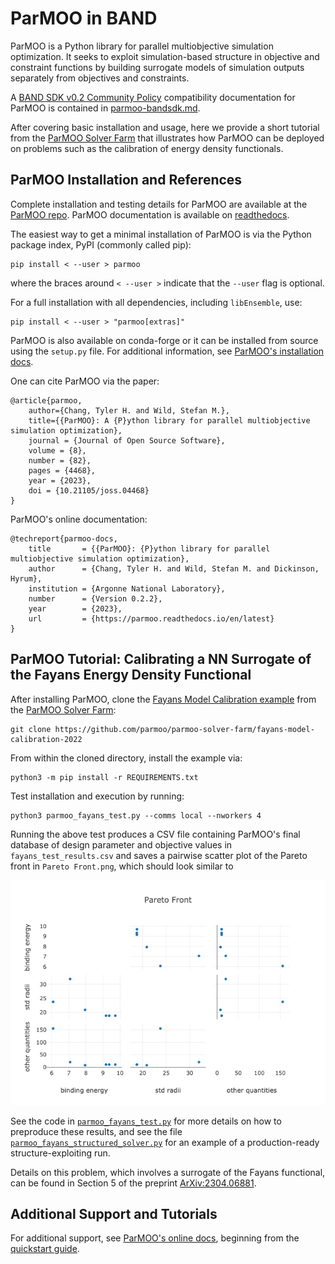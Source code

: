 # ParMOO in BAND 

ParMOO is a Python library for parallel multiobjective simulation optimization. It seeks to exploit simulation-based structure in objective and constraint functions by building surrogate models of simulation outputs separately from objectives and constraints. 

A [BAND SDK v0.2 Community Policy](/resources/sdkpolicies/bandsdk.md) compatibility documentation for ParMOO is contained in [parmoo-bandsdk.md](/software/parmoo/parmoo-bandsdk.md).

After covering basic installation and usage, here we provide a short tutorial from the [ParMOO Solver Farm](https://github.com/parmoo/parmoo-solver-farm/) that illustrates how ParMOO can be deployed on problems such as the calibration of energy density functionals. 

## ParMOO Installation and References

Complete installation and testing details for ParMOO are available at the [ParMOO repo](https://github.com/parmoo/parmoo). ParMOO documentation is available on [readthedocs](https://parmoo.readthedocs.io/).

The easiest way to get a minimal installation of ParMOO is via the Python package index, PyPI (commonly called pip):

```
pip install < --user > parmoo
```
where the braces around `< --user >` indicate that the `--user` flag is optional.

For a full installation with all dependencies, including ``libEnsemble``, use:

```
pip install < --user > "parmoo[extras]"
```

ParMOO is also available on conda-forge or it can be installed from source using the `setup.py` file.
For additional information, see [ParMOO's installation docs](https://parmoo.readthedocs.io/en/latest/install.html).

One can cite ParMOO via the paper:
```
@article{parmoo,
    author={Chang, Tyler H. and Wild, Stefan M.},
    title={{ParMOO}: A {P}ython library for parallel multiobjective simulation optimization},
    journal = {Journal of Open Source Software},
    volume = {8},
    number = {82},
    pages = {4468},
    year = {2023},
    doi = {10.21105/joss.04468}
}
```

ParMOO's online documentation:

```
@techreport{parmoo-docs,
    title       = {{ParMOO}: {P}ython library for parallel multiobjective simulation optimization},
    author      = {Chang, Tyler H. and Wild, Stefan M. and Dickinson, Hyrum},
    institution = {Argonne National Laboratory},
    number      = {Version 0.2.2},
    year        = {2023},
    url         = {https://parmoo.readthedocs.io/en/latest}
}
```



## ParMOO Tutorial: Calibrating a NN Surrogate of the Fayans Energy Density Functional

After installing ParMOO, clone the [Fayans Model Calibration example](https://github.com/parmoo/parmoo-solver-farm/tree/main/fayans-model-calibration-2022) from the [ParMOO Solver Farm](https://github.com/parmoo/parmoo-solver-farm/):
```
git clone https://github.com/parmoo/parmoo-solver-farm/fayans-model-calibration-2022
```

From within the cloned directory, install the example via:
```
python3 -m pip install -r REQUIREMENTS.txt
```

Test installation and execution by running:
```
python3 parmoo_fayans_test.py --comms local --nworkers 4
```

Running the above test produces a CSV file containing ParMOO's final database of design parameter and objective values in `fayans_test_results.csv` and saves a pairwise scatter plot of the Pareto front in `Pareto Front.png`, which should look similar to

![](https://github.com/parmoo/parmoo-solver-farm/blob/main/fayans-model-calibration-2022/Pareto-Front.png)

See the code in [`parmoo_fayans_test.py`](https://github.com/parmoo/parmoo-solver-farm/blob/main/fayans-model-calibration-2022/parmoo_fayans_test.py) for more details on how to preproduce these results, and see the file [`parmoo_fayans_structured_solver.py`](https://github.com/parmoo/parmoo-solver-farm/blob/main/fayans-model-calibration-2022/parmoo_fayans_structured_solver.py) for an example of a production-ready structure-exploiting run.

Details on this problem, which involves a surrogate of the Fayans functional, can be found in Section 5 of the preprint [ArXiv:2304.06881](https://arxiv.org/abs/2304.06881).

## Additional Support and Tutorials

For additional support, see [ParMOO's online docs](https://parmoo.readthedocs.io/en/latest), beginning from the [quickstart guide](https://parmoo.readthedocs.io/en/latest/quickstart.html).
